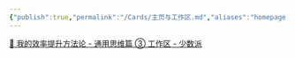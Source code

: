 ```yaml
---
{"publish":true,"permalink":"/Cards/主页与工作区.md","aliases":"homepage 与 workspace","title":"主页与工作区","created":"2022-06-09","modified":"2023-03-14","cssclasses":""}
---
```



[🔖 我的效率提升方法论 - 通用思维篇 ③ 工作区 - 少数派](cubox://card?id=ff80808181224c15018127f09c961fb4)